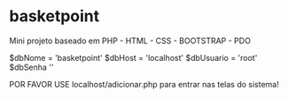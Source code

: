# basketpoint
Mini projeto baseado em PHP - HTML - CSS - BOOTSTRAP - PDO

$dbNome = 'basketpoint'
$dbHost = 'localhost'
$dbUsuario = 'root'
$dbSenha ''

POR FAVOR USE  localhost/adicionar.php   para entrar nas telas do sistema!
